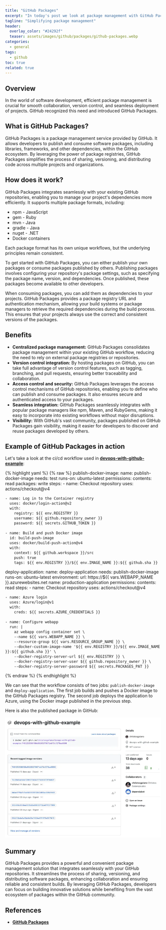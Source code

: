 ```yaml
---
title: "GitHub Packages"
excerpt: "In today's post we look at package management with GitHub Packages."
tagline: "Simplifying package management"
header:
  overlay_color: "#24292f"
  teaser: assets/images/github/packages/github-packages.webp
categories:
  - general
tags:
  - github
toc: true
related: true
---
```


## Overview

In the world of software development, efficient package management is crucial for smooth collaboration, version control, and seamless deployment of projects. GitHub recognized this need and introduced GitHub Packages.

## What is GitHub Packages?

GitHub Packages is a package management service provided by GitHub. It allows developers to publish and consume software packages, including libraries, frameworks, and other dependencies, within the GitHub ecosystem. By leveraging the power of package registries, GitHub Packages simplifies the process of sharing, versioning, and distributing code across multiple projects and organizations.

## How does it work?

GitHub Packages integrates seamlessly with your existing GitHub repositories, enabling you to manage your project's dependencies more efficiently. It supports multiple package formats, including:

- npm - JavaScript
- gem - Ruby
- mvn - Java
- gradle - Java
- nuget - .NET
- Docker containers

Each package format has its own unique workflows, but the underlying principles remain consistent.

To get started with GitHub Packages, you can either publish your own packages or consume packages published by others. Publishing packages involves configuring your repository's package settings, such as specifying the package name, version, and dependencies. Once published, these packages become available to other developers.

When consuming packages, you can add them as dependencies to your projects. GitHub Packages provides a package registry URL and authentication mechanism, allowing your build systems or package managers to retrieve the required dependencies during the build process. This ensures that your projects always use the correct and consistent versions of the packages.

## Benefits

- **Centralized package management:** GitHub Packages consolidates package management within your existing GitHub workflow, reducing the need to rely on external package registries or repositories.
- **Version control integration:** By hosting packages on GitHub, you can take full advantage of version control features, such as tagging, branching, and pull requests, ensuring better traceability and collaboration.
- **Access control and security:** GitHub Packages leverages the access control mechanisms of GitHub repositories, enabling you to define who can publish and consume packages. It also ensures secure and authenticated access to your packages.
- **Seamless integration:** GitHub Packages seamlessly integrates with popular package managers like npm, Maven, and RubyGems, making it easy to incorporate into existing workflows without major disruptions.
- **Visibility:** With GitHub's vast community, packages published on GitHub Packages gain visibility, making it easier for developers to discover and reuse packages developed by others.

## Example of GitHub Packages in action

Let's take a look at the ci/cd workflow used in [**devops-with-github-example**](https://github.com/christosgalano/devops-with-github-example):

{% highlight yaml %}
{% raw %}
publish-docker-image:
  name: publish-docker-image
  needs: test
  runs-on: ubuntu-latest
  permissions:
    contents: read
    packages: write
  steps:
    - name: Checkout repository
      uses: actions/checkout@v4

    - name: Log in to the Container registry
      uses: docker/login-action@v2
      with:
        registry: ${{ env.REGISTRY }}
        username: ${{ github.repository_owner }}
        password: ${{ secrets.GITHUB_TOKEN }}
    
    - name: Build and push Docker image
      id: build-push-image
      uses: docker/build-push-action@v4
      with:
        context: ${{ github.workspace }}/src
        push: true
        tags: ${{ env.REGISTRY }}/${{ env.IMAGE_NAME }}:${{ github.sha }}
  
deploy-application:
  name: deploy-application
  needs: publish-docker-image
  runs-on: ubuntu-latest
  environment:
    url: https://${{ vars.WEBAPP_NAME }}.azurewebsites.net
    name: production-application
  permissions:
    contents: read
  steps:
    - name: Checkout repository
      uses: actions/checkout@v4  

    - name: Azure login
      uses: Azure/login@v1
      with:
        creds: ${{ secrets.AZURE_CREDENTIALS }}      
    
    - name: Configure webapp
      run: |
        az webapp config container set \
        --name ${{ vars.WEBAPP_NAME }} \
        --resource-group ${{ vars.RESOURCE_GROUP_NAME }} \
        --docker-custom-image-name '${{ env.REGISTRY }}/${{ env.IMAGE_NAME }}:${{ github.sha }}' \
        --docker-registry-server-url ${{ env.REGISTRY }} \
        --docker-registry-server-user ${{ github.repository_owner }} \
        --docker-registry-server-password ${{ secrets.PACKAGES_PAT }}
{% endraw %}
{% endhighlight %}

We can see that the workflow consists of two jobs: `publish-docker-image` and `deploy-application`. The first job builds and pushes a Docker image to the GitHub Packages registry. The second job deploys the application to Azure, using the Docker image published in the previous step.

Here is also the published package in GitHub:

![devops-with-github-package](/assets/images/github/packages/devops-with-github-package.webp)

## Summary

GitHub Packages provides a powerful and convenient package management solution that integrates seamlessly with your GitHub repositories. It streamlines the process of sharing, versioning, and distributing software packages, enhancing collaboration and ensuring reliable and consistent builds. By leveraging GitHub Packages, developers can focus on building innovative solutions while benefiting from the vast ecosystem of packages within the GitHub community.

## References

- [**GitHub Packages**](https://docs.github.com/en/packages)
